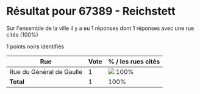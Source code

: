# Résultat pour 67389 - Reichstett

Sur l'ensemble de la ville il y a eu 1 réponses dont 1 réponses avec une rue citée (100%)

1 points noirs identifiés

| Rue | Vote | % / les rues cités|
|-----|------|-------------------|
| Rue du Général de Gaulle | 1 | <img src="../../img/bar_100.gif" />&nbsp;100%|
| **Total** | 1 | 100%|
